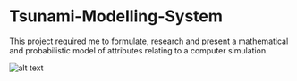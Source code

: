 # Tsunami-Modelling-System
This project required me to formulate, research and present a mathematical and probabilistic model of attributes relating to a computer simulation.

![alt text](https://www.healthshots.com/wp-content/uploads/2020/07/vit-D.jpg)
